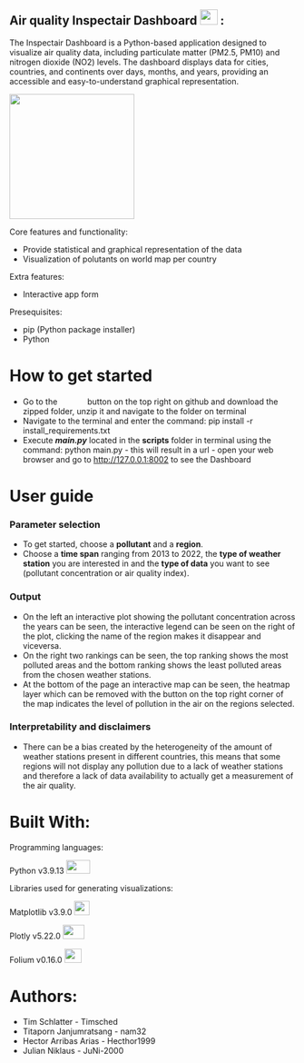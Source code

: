 ## Air quality Inspectair Dashboard <img src = "https://github.com/nam32/airquality/assets/146727878/5eb1f532-bfe0-47cb-a70c-73d6dd505e1b" width="31" height="27"> :
The Inspectair Dashboard is a Python-based application designed to visualize air quality data, including particulate matter (PM2.5, PM10) and nitrogen dioxide (NO2) levels. The dashboard displays data for cities, countries, and continents over days, months, and years, providing an accessible and easy-to-understand graphical representation.

<img src = "https://github.com/nam32/airquality/assets/146727878/70016f01-2fa7-4442-bb6e-cdefbc3bbec4" width="220" height="220">

Core features and functionality:
- Provide statistical and graphical representation of the data
- Visualization of polutants on world map per country

Extra features:
- Interactive app form

Presequisites:
- pip (Python package installer)
- Python

# How to get started
- Go to the <img src = "https://github.com/PythonDataScience24/Group_01_Inspectair/assets/146727878/1cb8851c-42a5-45b8-8f7d-28039a4d1a43" width="45" height="15">
 button on the top right on github and download the zipped folder, unzip it and navigate to the folder on terminal
- Navigate to the terminal and enter the command: pip install -r install_requirements.txt
- Execute ***main.py*** located in the **scripts** folder in terminal using the command: python main.py - this will result in a url - open your web browser and go to http://127.0.0.1:8002 to see the Dashboard

# User guide
### Parameter selection
- To get started, choose a **pollutant** and a **region**.
- Choose a **time span** ranging from 2013 to 2022, the **type of weather station** you are interested in and the **type of data** you want to see (pollutant concentration or air quality index).
### Output
- On the left an interactive plot showing the pollutant concentration across the years can be seen, the interactive legend can be seen on the right of the plot, clicking the name of the region makes it disappear and viceversa.
- On the right two rankings can be seen, the top ranking shows the most polluted areas and the bottom ranking shows the least polluted areas from the chosen weather stations.
- At the bottom of the page an interactive map can be seen, the heatmap layer which can be removed with the button on the top right corner of the map indicates the level of pollution in the air on the regions selected.
### Interpretability and disclaimers
- There can be a bias created by the heterogeneity of the amount of weather stations present in different countries, this means that some regions will not display any pollution due to a lack of weather stations and therefore a lack of data availability to actually get a measurement of the air quality. 

# Built With:
Programming languages:

Python  v3.9.13  <img src = "https://github.com/PythonDataScience24/Group_01_Inspectair/assets/146727878/b7d12eed-aff4-41c0-981c-25d4d78bbef8" width="42" height="24">

Libraries used for generating visualizations:

Matplotlib v3.9.0 <img src = "https://github.com/PythonDataScience24/Group_01_Inspectair/assets/146727878/c83effe2-6e1e-4a1f-9bf3-a199752b5fcb" width="27" height="25">

Plotly v5.22.0 <img src = "https://github.com/PythonDataScience24/Group_01_Inspectair/assets/146727878/e4d20f34-78bc-4180-a306-6d7c3a2b0cfc" width="38" height="25"> 

Folium v0.16.0 <img src = "https://github.com/PythonDataScience24/Group_01_Inspectair/assets/146727878/cb8513f7-909e-4ea8-94a8-7b291ccd6857"  width="30" height="25">

# Authors:
- Tim Schlatter - Timsched
- Titaporn Janjumratsang - nam32
- Hector Arribas Arias - Hecthor1999
- Julian Niklaus - JuNi-2000
